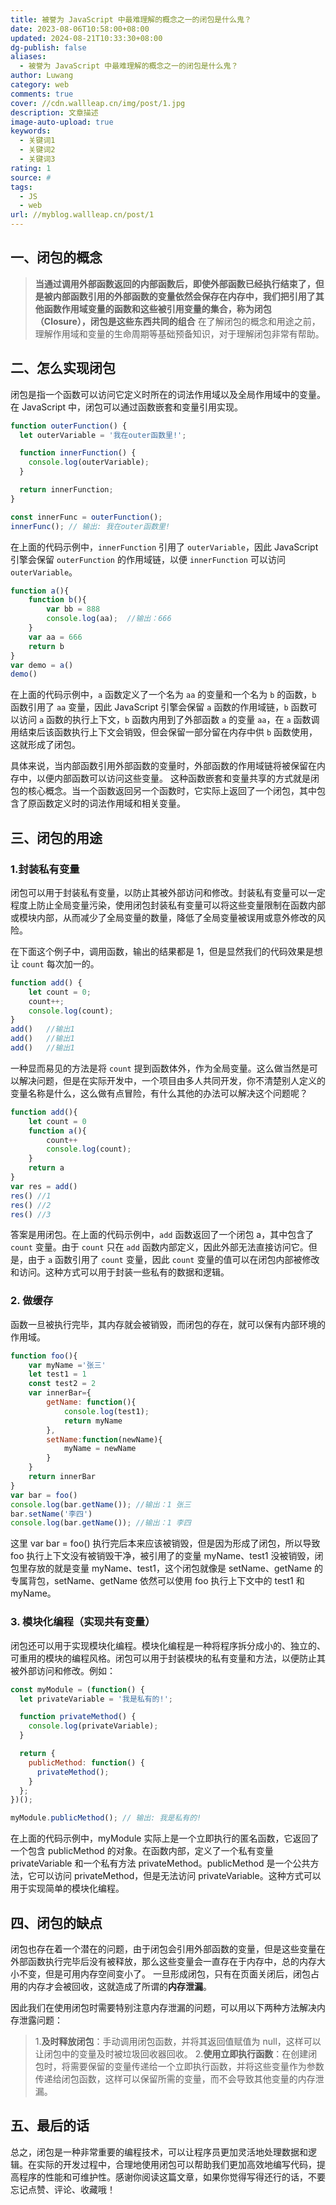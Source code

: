 ```yaml
---
title: 被誉为 JavaScript 中最难理解的概念之一的闭包是什么鬼？
date: 2023-08-06T10:58:00+08:00
updated: 2024-08-21T10:33:30+08:00
dg-publish: false
aliases:
  - 被誉为 JavaScript 中最难理解的概念之一的闭包是什么鬼？
author: Luwang
category: web
comments: true
cover: //cdn.wallleap.cn/img/post/1.jpg
description: 文章描述
image-auto-upload: true
keywords:
  - 关键词1
  - 关键词2
  - 关键词3
rating: 1
source: #
tags:
  - JS
  - web
url: //myblog.wallleap.cn/post/1
---
```


## 一、闭包的概念

> **当通过调用外部函数返回的内部函数后，即使外部函数已经执行结束了，但是被内部函数引用的外部函数的变量依然会保存在内存中，我们把引用了其他函数作用域变量的函数和这些被引用变量的集合，称为闭包（Closure），闭包是这些东西共同的组合**
> 在了解闭包的概念和用途之前，理解作用域和变量的生命周期等基础预备知识，对于理解闭包非常有帮助。

## 二、怎么实现闭包

闭包是指一个函数可以访问它定义时所在的词法作用域以及全局作用域中的变量。在 JavaScript 中，闭包可以通过函数嵌套和变量引用实现。

```js
function outerFunction() {
  let outerVariable = '我在outer函数里!';

  function innerFunction() {
    console.log(outerVariable);
  }

  return innerFunction;
}

const innerFunc = outerFunction();
innerFunc(); // 输出: 我在outer函数里!
```

在上面的代码示例中，`innerFunction` 引用了 `outerVariable`，因此 JavaScript 引擎会保留 `outerFunction` 的作用域链，以便 `innerFunction` 可以访问 `outerVariable`。

```js
function a(){
    function b(){
        var bb = 888
        console.log(aa);  //输出：666
    }
    var aa = 666
    return b
}
var demo = a()
demo()
```

在上面的代码示例中，`a` 函数定义了一个名为 `aa` 的变量和一个名为 `b` 的函数，`b` 函数引用了 `aa` 变量，因此 JavaScript 引擎会保留 `a` 函数的作用域链，`b` 函数可以访问 `a` 函数的执行上下文，`b` 函数内用到了外部函数 `a` 的变量 `aa`，在 `a` 函数调用结束后该函数执行上下文会销毁，但会保留一部分留在内存中供 `b` 函数使用，这就形成了闭包。

具体来说，当内部函数引用外部函数的变量时，外部函数的作用域链将被保留在内存中，以便内部函数可以访问这些变量。 这种函数嵌套和变量共享的方式就是闭包的核心概念。当一个函数返回另一个函数时，它实际上返回了一个闭包，其中包含了原函数定义时的词法作用域和相关变量。

## 三、闭包的用途

### 1.封装私有变量

闭包可以用于封装私有变量，以防止其被外部访问和修改。封装私有变量可以一定程度上防止全局变量污染，使用闭包封装私有变量可以将这些变量限制在函数内部或模块内部，从而减少了全局变量的数量，降低了全局变量被误用或意外修改的风险。

在下面这个例子中，调用函数，输出的结果都是 1，但是显然我们的代码效果是想让 `count` 每次加一的。

```js
function add() {
    let count = 0;
    count++;
    console.log(count);
}
add()   //输出1
add()   //输出1
add()   //输出1
```

一种显而易见的方法是将 `count` 提到函数体外，作为全局变量。这么做当然是可以解决问题，但是在实际开发中，一个项目由多人共同开发，你不清楚别人定义的变量名称是什么，这么做有点冒险，有什么其他的办法可以解决这个问题呢？

```js
function add(){
    let count = 0
    function a(){
        count++
        console.log(count);
    }
    return a
}
var res = add() 
res() //1 
res() //2
res() //3
```

答案是用闭包。在上面的代码示例中，`add` 函数返回了一个闭包 a，其中包含了 `count` 变量。由于 `count` 只在 `add` 函数内部定义，因此外部无法直接访问它。但是，由于 `a` 函数引用了 `count` 变量，因此 `count` 变量的值可以在闭包内部被修改和访问。这种方式可以用于封装一些私有的数据和逻辑。

### 2\. 做缓存

函数一旦被执行完毕，其内存就会被销毁，而闭包的存在，就可以保有内部环境的作用域。

```js
function foo(){
    var myName ='张三'
    let test1 = 1
    const test2 = 2 
    var innerBar={
        getName: function(){
            console.log(test1);
            return myName
        },
        setName:function(newName){
            myName = newName
        }
    }
    return innerBar
}
var bar = foo()   
console.log(bar.getName()); //输出：1 张三
bar.setName('李四')
console.log(bar.getName()); //输出：1 李四
```

这里 var bar = foo() 执行完后本来应该被销毁，但是因为形成了闭包，所以导致 foo 执行上下文没有被销毁干净，被引用了的变量 myName、test1 没被销毁，闭包里存放的就是变量 myName、test1，这个闭包就像是 setName、getName 的专属背包，setName、getName 依然可以使用 foo 执行上下文中的 test1 和 myName。

### 3\. 模块化编程（实现共有变量）

闭包还可以用于实现模块化编程。模块化编程是一种将程序拆分成小的、独立的、可重用的模块的编程风格。闭包可以用于封装模块的私有变量和方法，以便防止其被外部访问和修改。例如：

```js
const myModule = (function() {
  let privateVariable = '我是私有的!';

  function privateMethod() {
    console.log(privateVariable);
  }

  return {
    publicMethod: function() {
      privateMethod();
    }
  };
})();

myModule.publicMethod(); // 输出: 我是私有的!
```

在上面的代码示例中，myModule 实际上是一个立即执行的匿名函数，它返回了一个包含 publicMethod 的对象。在函数内部，定义了一个私有变量 privateVariable 和一个私有方法 privateMethod。publicMethod 是一个公共方法，它可以访问 privateMethod，但是无法访问 privateVariable。这种方式可以用于实现简单的模块化编程。

## 四、闭包的缺点

闭包也存在着一个潜在的问题，由于闭包会引用外部函数的变量，但是这些变量在外部函数执行完毕后没有被释放，那么这些变量会一直存在于内存中，总的内存大小不变，但是可用内存空间变小了。 一旦形成闭包，只有在页面关闭后，闭包占用的内存才会被回收，这就造成了所谓的**内存泄漏**。

因此我们在使用闭包时需要特别注意内存泄漏的问题，可以用以下两种方法解决内存泄露问题：

> 1.**及时释放闭包**：手动调用闭包函数，并将其返回值赋值为 null，这样可以让闭包中的变量及时被垃圾回收器回收。
> 2.**使用立即执行函数**：在创建闭包时，将需要保留的变量传递给一个立即执行函数，并将这些变量作为参数传递给闭包函数，这样可以保留所需的变量，而不会导致其他变量的内存泄漏。

## 五、最后的话

总之，闭包是一种非常重要的编程技术，可以让程序员更加灵活地处理数据和逻辑。在实际的开发过程中，合理地使用闭包可以帮助我们更加高效地编写代码，提高程序的性能和可维护性。感谢你阅读这篇文章，如果你觉得写得还行的话，不要忘记点赞、评论、收藏哦！
